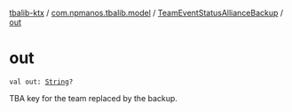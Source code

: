 [tbalib-ktx](../../index.md) / [com.npmanos.tbalib.model](../index.md) / [TeamEventStatusAllianceBackup](index.md) / [out](./out.md)

# out

`val out: `[`String`](https://kotlinlang.org/api/latest/jvm/stdlib/kotlin/-string/index.html)`?`

TBA key for the team replaced by the backup.

